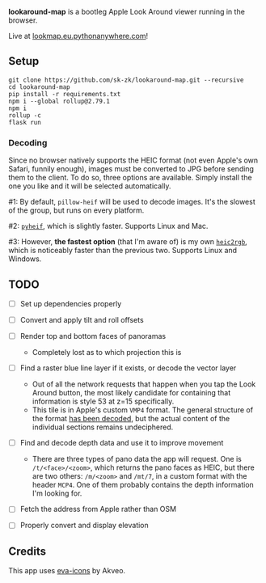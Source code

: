 **lookaround-map** is a bootleg Apple Look Around viewer running in the browser.

Live at [lookmap.eu.pythonanywhere.com](https://lookmap.eu.pythonanywhere.com)!

## Setup
```
git clone https://github.com/sk-zk/lookaround-map.git --recursive
cd lookaround-map
pip install -r requirements.txt
npm i --global rollup@2.79.1
npm i
rollup -c
flask run
```

### Decoding
Since no browser natively supports the HEIC format (not even Apple's own Safari, funnily enough), images must be converted to JPG before sending them to the client.
To do so, three options are available. Simply install the one you like and it will be selected automatically.

#1: By default, `pillow-heif` will be used to decode images. It's the slowest of the group, but runs on every platform.

#2: [`pyheif`](https://github.com/carsales/pyheif), which is slightly faster. Supports Linux and Mac.

#3: However, **the fastest option** (that I'm aware of) is my own [`heic2rgb`](https://github.com/sk-zk/heic2rgb/), which is noticeably faster than the previous two. Supports Linux and Windows.


## TODO
- [ ] Set up dependencies properly
- [ ] Convert and apply tilt and roll offsets
- [ ] Render top and bottom faces of panoramas
   - Completely lost as to which projection this is
- [ ] Find a raster blue line layer if it exists, or decode the vector layer
   - Out of all the network requests that happen when you tap the Look Around button, the most likely candidate
     for containing that information is style 53 at z=15 specifically.  
   - This tile is in Apple's custom `VMP4` format. The general structure of the format [has been decoded](https://github.com/19h/vmp4-dump),
     but the actual content of the individual sections remains undeciphered. 
- [ ] Find and decode depth data and use it to improve movement
   - There are three types of pano data the app will request. One is `/t/<face>/<zoom>`, which returns the pano faces as HEIC, but there are two others: `/m/<zoom>` and `/mt/7`, in a custom format with the header `MCP4`. One of them probably contains the depth information I'm looking for.
- [ ] Fetch the address from Apple rather than OSM
- [ ] Properly convert and display elevation


## Credits
This app uses [eva-icons](https://github.com/akveo/eva-icons) by Akveo.
